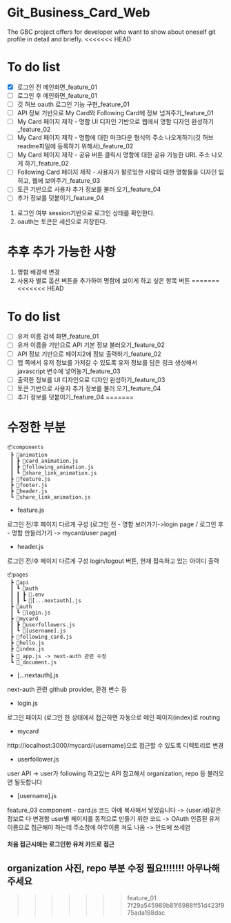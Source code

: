 # Git_Business_Card_Web
The GBC project offers for developer who want to show about oneself git profile in detail and briefly.
<<<<<<< HEAD

# To do list
- [X] 로그인 전 메인화면_feature_01
- [ ] 로그인 후 메인화면_feature_01
- [ ] 깃 허브 oauth 로그인 기능 구현_feature_01
- [ ] API 정보 기반으로 My Card와 Following Card에 정보 넘겨주기_feature_01
- [ ] My Card 페이지 제작 - 명함 UI 디자인 기반으로 웹에서 명함 디자인 완성하기_feature_02
- [ ] My Card 페이지 제작 - 명함에 대한 마크다운 형식의 주소 나오게하기(깃 허브 readme파일에 등록하기 위해서)_feature_02
- [ ] My Card 페이지 제작 - 공유 버튼 클릭시 명함에 대한 공유 가능한 URL 주소 나오게 하기_feature_02
- [ ] Following Card 페이지 제작 - 사용자가 팔로잉한 사람의 대한 명함들을 디자인 입히고, 웹에 보여주기_feature_03
- [ ] 토큰 기반으로 사용자 추가 정보를 불러 오기_feature_04
- [ ] 추가 정보를 덧붙이기_feature_04

1. 로그인 여부 session기반으로 로그인 상태를 확인한다.
2. oauth는 토큰은 세션으로 저장한다.

# 추후 추가 가능한 사항
1. 명함 배경색 변경
2. 사용자 별로 옵션 버튼을 추가하여 명함에 보이게 하고 싶은 항목 버튼 
=======
<<<<<<< HEAD
# To do list
- [ ] 유저 이름 검색 화면_feature_01
- [ ] 유저 이름을 기반으로 API 기본 정보 불러오기_feature_02
- [ ] API 정보 기반으로 페이지2에 정보 출력하기_feature_02
- [ ] 앱 쪽에서 유저 정보를 가져갈 수 있도록 유저 정보를 담은 링크 생성해서 javascript 변수에 넣어놓기_feature_03
- [ ] 출력한 정보를 UI 디자인으로 디자인 완성하기_feature_03
- [ ] 토큰 기반으로 사용자 추가 정보를 불러 오기_feature_04
- [ ] 추가 정보를 덧붙이기_feature_04
=======

# 수정한 부분
```
📦components
 ┣ 📂animation
 ┃ ┣ 📜card_animation.js
 ┃ ┣ 📜following_animation.js
 ┃ ┗ 📜share_link_animation.js
 ┣ 📜feature.js 
 ┣ 📜footer.js
 ┣ 📜header.js
 ┗ 📜share_link_animation.js
```
- feature.js

로그인 전/후 페이지 다르게 구성 (로그인 전 - 명함 보러가기->login page / 로그인 후 - 명함 만들러가기 -> mycard/user page)

- header.js

로그인 전/후 페이지 다르게 구성 login/logout 버튼, 현재 접속하고 있는 아이디 출력

```
📦pages
 ┣ 📂api
 ┃ ┗ 📂auth
 ┃ ┃ ┣ 📜.env
 ┃ ┃ ┗ 📜[...nextauth].js 
 ┣ 📂auth
 ┃ ┗ 📜login.js
 ┣ 📂mycard
 ┃ ┣ 📜userfollowers.js
 ┃ ┗ 📜[username].js
 ┣ 📜following_card.js
 ┣ 📜hello.js
 ┣ 📜index.js
 ┣ 📜_app.js -> next-auth 관련 수정
 ┗ 📜_document.js
 ```
- [...nextauth].js

next-auth 관련 github provider, 환경 변수 등

- login.js

로그인 페이지 (로그인 한 상태에서 접근하면 자동으로 메인 페이지(index)로 routing

- mycard

 http://localhost:3000/mycard/{username}으로 접근할 수 있도록 디렉토리로 변경
 
 - userfollower.js

user API -> user가 following 하고있는 API 
참고해서 organization, repo 등 불러오면 될듯합니다

- [username].js

 feature_03 component - card.js 코드 아예 복사해서 넣었습니다 -> {user.id}같은 정보로 다 변경함
 user별 페이지를 동적으로 만들기 위한 코드
 -> OAuth 인증된 유저이름으로 접근해야 하는데 주소창에 아무이름 쳐도 나옴 -> 안드에 쓰세염
#### 처음 접근시에는 로그인한 유저 카드로 접근
## organization 사진, repo 부분 수정 필요!!!!!!! 아무나해주세요
>>>>>>> feature_01
>>>>>>> 7f29a545989b81f6988ff51d423f975ada188dac
